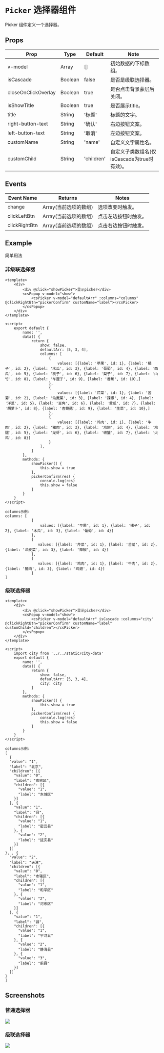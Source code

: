 # `Picker` 选择器组件
Picker 组件定义一个选择器。

## Props
| Prop | Type | Default | Note |
|---|---|---|---|
| v-model | Array | [] | 初始数据的下标数组。
| isCascade | Boolean | false | 是否是级联选择器。
| closeOnClickOverlay | Boolean | true | 是否点击背景蒙层后关闭。
| isShowTitle | Boolean | true | 是否展示title。
| title | String | '标题' | 标题的文字。
| right-button-text | String | '确认' | 右边按钮文案。
| left-button-text | String | '取消' | 左边按钮文案。
| customName | String | 'name' | 自定义文字属性名。
| customChild | String | 'children' | 自定义子类数组名(仅isCascade为true时有效)。

## Events
| Event Name | Returns | Notes |
|---|---|---|
| change | Array(当前选项的数组) | 选项改变时触发。
| clickLeftBtn | Array(当前选项的数组) | 点击左边按钮时触发。
| clickRightBtn | Array(当前选项的数组) | 点击右边按钮时触发。

<!--
## Methods
None.

## Static Props
None.

## Static Methods
None.
-->



## Example
简单用法

### 非级联选择器
```
<template>
    <div>
        <div @click="showPicker">显示picker</div>
        <csPopup v-model="show">
            <csPicker v-model="defaultArr" :columns="columns" @clickRightBtn="pickerConfirm" customName="label"></csPicker>
        </csPopup>
    </div>
</template>

<script>
    export default {
        name: '',
        data() {
            return {
                show: false,
                defaultArr: [5, 3, 4],
                columns: [
                    {
                        values: [{label: '苹果', id: 1}, {label: '橘子', id: 2}, {label: '木瓜', id: 3}, {label: '葡萄', id: 4}, {label: '西瓜', id: 5}, {label: '桃子', id: 6}, {label: '梨子', id: 7}, {label: '山竹', id: 8}, {label: '车厘子', id: 9}, {label: '香蕉', id: 10},]
                    },
                    {
                        values: [{label: '芹菜', id: 1}, {label: '苦菊', id: 2}, {label: '油麦菜', id: 3}, {label: '辣椒', id: 4}, {label: '洋葱', id: 5}, {label: '豆角', id: 6}, {label: '黄瓜', id: 7}, {label: '胡萝卜', id: 8}, {label: '杏鲍菇', id: 9}, {label: '生菜', id: 10},]
                    },
                    {
                        values: [{label: '鸡肉', id: 1}, {label: '牛肉', id: 2}, {label: '猪肉', id: 3}, {label: '鸡翅', id: 4}, {label: '鸡腿', id: 5}, {label: '龙虾', id: 6}, {label: '螃蟹', id: 7}, {label: '火鸡', id: 8}]
                    }
                ],
            }
        },
        methods: {
            showPicker() {
                this.show = true
            },
            pickerConfirm(res) {
                console.log(res)
                this.show = false
            }
        }
    }
</script>

columns示例:
columns: [
            {
                values: [{label: '苹果', id: 1}, {label: '橘子', id: 2}, {label: '木瓜', id: 3}, {label: '葡萄', id: 4}]
            },
            {
               values: [{label: '芹菜', id: 1}, {label: '苦菊', id: 2}, {label: '油麦菜', id: 3}, {label: '辣椒', id: 4}]
            },
            {
               values: [{label: '鸡肉', id: 1}, {label: '牛肉', id: 2}, {label: '猪肉', id: 3}, {label: '鸡翅', id: 4}]
            }
]
```
### 级联选择器
```
<template>
    <div>
        <div @click="showPicker">显示picker</div>
        <csPopup v-model="show">
            <csPicker v-model="defaultArr" isCascade :columns="city" @clickRightBtn="pickerConfirm" customName="label" customChild="children"></csPicker>
        </csPopup>
    </div>
</template>

<script>
    import city from '../../static/city-data'
    export default {
        name: '',
        data() {
            return {
                show: false,
                defaultArr: [5, 3, 4],
                city: city
            }
        },
        methods: {
            showPicker() {
                this.show = true
            },
            pickerConfirm(res) {
                console.log(res)
                this.show = false
            }
        }
    }
</script>

columns示例:
[
  {
  "value": "1",
  "label": "北京",
  "children": [{
    "value": "0",
    "label": "市辖区",
    "children": [{
      "value": "1",
      "label": "东城区"
    }]
  }, {
    "value": "1",
    "label": "县",
    "children": [{
      "value": "1",
      "label": "密云县"
    }, {
      "value": "2",
      "label": "延庆县"
    }]
  }]
}, , {
  "value": "2",
  "label": "天津",
  "children": [{
    "value": "0",
    "label": "市辖区",
    "children": [{
      "value": "1",
      "label": "和平区"
    }, {
      "value": "2",
      "label": "河东区"
    }]
  }, {
    "value": "1",
    "label": "县",
    "children": [{
      "value": "1",
      "label": "宁河县"
    }, {
      "value": "2",
      "label": "静海县"
    }, {
      "value": "3",
      "label": "蓟县"
    }]
  }]
}
]

```

## Screenshots
### 普通选择器
![](https://rightinhome.oss-cn-hangzhou.aliyuncs.com/jlbk_xcx/2020/08/07/1596770770530.gif)

### 级联选择器
![](https://rightinhome.oss-cn-hangzhou.aliyuncs.com/jlbk_xcx/2020/08/07/1596770998636.gif)

